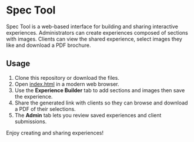 # Spec Tool

Spec Tool is a web-based interface for building and sharing interactive experiences. Administrators can create experiences composed of sections with images. Clients can view the shared experience, select images they like and download a PDF brochure.

## Usage

1. Clone this repository or download the files.
2. Open [index.html](index.html) in a modern web browser.
3. Use the **Experience Builder** tab to add sections and images then save the experience.
4. Share the generated link with clients so they can browse and download a PDF of their selections.
5. The **Admin** tab lets you review saved experiences and client submissions.

Enjoy creating and sharing experiences!
